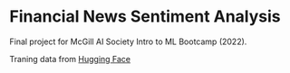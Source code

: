 # Financial News Sentiment Analysis
Final project for McGill AI Society Intro to ML Bootcamp (2022).

Traning data from [Hugging Face](https://huggingface.co/datasets/financial_phrasebank)
